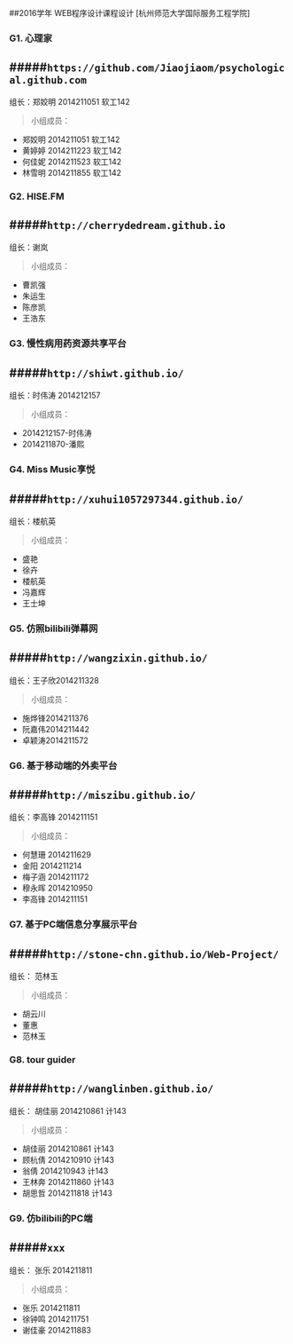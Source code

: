 ##2016学年 WEB程序设计课程设计 [杭州师范大学国际服务工程学院]

### G1. 心理家 
#####```https://github.com/Jiaojiaom/psychological.github.com```
---
组长：郑姣明 2014211051 软工142
> 小组成员：

- 郑姣明 2014211051 软工142  
- 黄婷婷 2014211223 软工142  
- 何佳妮 2014211523 软工142  
- 林雪明 2014211855 软工142  

### G2. HISE.FM  
#####```http://cherrydedream.github.io```
---
组长：谢岚  
> 小组成员：

- 曹凯强   
- 朱运生   
- 陈彦凯   
- 王浩东   

### G3. 慢性病用药资源共享平台   
#####```http://shiwt.github.io/```
---
组长：时伟涛 2014212157  
> 小组成员：

- 2014212157-时伟涛  
- 2014211870-潘熙  

### G4. Miss Music享悦   
#####```http://xuhui1057297344.github.io/```
---
组长：楼航英  
> 小组成员：

- 盛艳
- 徐卉
- 楼航英
- 冯嘉辉
- 王士坤

### G5. 仿照bilibili弹幕网 
#####```http://wangzixin.github.io/```
---
组长：王子欣2014211328 
> 小组成员：

- 施烨锋2014211376  
- 阮嘉伟2014211442   
- 卓颖涛2014211572  

### G6. 基于移动端的外卖平台 
#####```http://miszibu.github.io/```
---
组长：李高锋  2014211151  
> 小组成员：

- 何慧珊  2014211629
- 金阳    2014211214
- 梅子涵  2014211172
- 穆永晖  2014210950
- 李高锋  2014211151

### G7. 基于PC端信息分享展示平台 
#####```http://stone-chn.github.io/Web-Project/```
---
组长： 范林玉   
> 小组成员：

- 胡云川
- 董惠
- 范林玉

### G8. tour guider 
#####```http://wanglinben.github.io/```
---
组长： 胡佳丽 2014210861 计143    
> 小组成员：

- 胡佳丽 2014210861 计143 
- 顾杭倩 2014210910 计143 
- 翁倩 2014210943 计143 
- 王林奔 2014211860 计143 
- 胡思哲 2014211818 计143

### G9. 仿bilibili的PC端 
#####```xxx```
---
组长： 张乐  2014211811
> 小组成员：

- 张乐 2014211811
- 徐钟鸣 2014211751
- 谢佳豪 2014211883